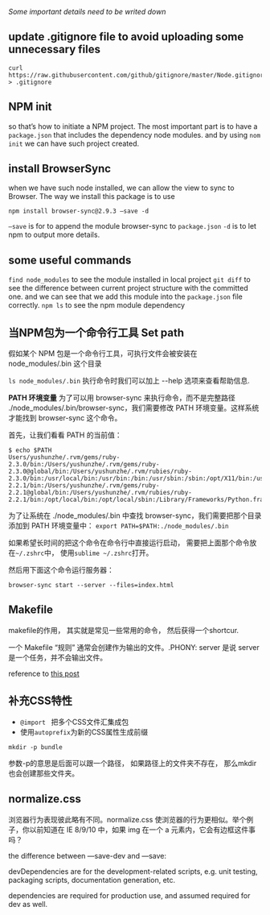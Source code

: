 *Some important details need to be writed down*

## update .gitignore file to avoid uploading some unnecessary files

```
curl https://raw.githubusercontent.com/github/gitignore/master/Node.gitignore > .gitignore
```

## NPM init

so that’s how to initiate a NPM project. The most important part is to have  a `package.json` that includes the dependency node modules. and by using `nom init` we can have such project created. 

## install BrowserSync

when we have such node installed, we can allow the view to sync to Browser. 
The way we install this package is to use
```
npm install browser-sync@2.9.3 —save -d
```
`—save` is for to append the module browser-sync to `package.json`
`-d` is to let npm to output more details.

## some useful commands

`find node_modules` to see the module installed in local project
`git diff` to see the difference between current project structure with the committed one. and we can see that we add this module into the `package.json` file correctly.
`npm ls` to see the npm module dependency

## 当NPM包为一个命令行工具 Set path

假如某个 NPM 包是一个命令行工具，可执行文件会被安装在 node_modules/.bin 这个目录

`ls node_modules/.bin` 执行命令时我们可以加上 --help 选项来查看帮助信息.

**PATH 环境变量**
为了可以用 browser-sync 来执行命令，而不是完整路径 ./node_modules/.bin/browser-sync，我们需要修改 PATH 环境变量。这样系统才能找到 browser-sync 这个命令。

首先，让我们看看 PATH 的当前值：

```
$ echo $PATH
Users/yushunzhe/.rvm/gems/ruby-2.3.0/bin:/Users/yushunzhe/.rvm/gems/ruby-2.3.0@global/bin:/Users/yushunzhe/.rvm/rubies/ruby-2.3.0/bin:/usr/local/bin:/usr/bin:/bin:/usr/sbin:/sbin:/opt/X11/bin:/usr/local/go/bin:/usr/texbin:/Users/yushunzhe/.rvm/gems/ruby-2.2.1/bin:/Users/yushunzhe/.rvm/gems/ruby-2.2.1@global/bin:/Users/yushunzhe/.rvm/rubies/ruby-2.2.1/bin:/opt/local/bin:/opt/local/sbin:/Library/Frameworks/Python.framework/Versions/3.4/bin:/usr/local/bin:/usr/bin:/bin:/usr/sbin:/sbin:/opt/X11/bin:/usr/local/go/bin:/usr/texbin:/Users/yushunzhe/.rvm/bin
```
为了让系统在 ./node_modules/.bin 中查找 browser-sync，我们需要把那个目录添加到 PATH 环境变量中：
`export PATH=$PATH:./node_modules/.bin`

如果希望长时间的把这个命令在命令行中直接运行启动， 需要把上面那个命令放在`~/.zshrc`中， 使用`sublime ~/.zshrc`打开。

然后用下面这个命令运行服务器：
```
browser-sync start --server --files=index.html
```

## Makefile
makefile的作用， 其实就是常见一些常用的命令， 然后获得一个shortcur.

一个 Makefile “规则” 通常会创建作为输出的文件。.PHONY: server 是说 server 是一个任务，并不会输出文件。

reference to [this post](http://www.sitepoint.com/using-gnu-make-front-end-development-build-tool/)

##  补充CSS特性
 
- `@import ` 把多个CSS文件汇集成包
- 使用`autoprefix`为新的CSS属性生成前缀

```
mkdir -p bundle
```	
参数-p的意思是后面可以跟一个路径， 如果路径上的文件夹不存在， 那么mkdir也会创建那些文件夹。

## normalize.css

浏览器行为表现彼此略有不同。normalize.css 使浏览器的行为更相似。举个例子，你以前知道在 IE 8/9/10 中，如果 img 在一个 a 元素内，它会有边框这件事吗？

the difference between —save-dev and —save:

devDependencies are for the development-related scripts, e.g. unit testing, packaging scripts, documentation generation, etc.

dependencies are required for production use, and assumed required for dev as well.























